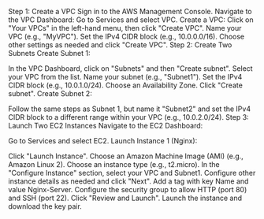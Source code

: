 Step 1: Create a VPC
Sign in to the AWS Management Console.
Navigate to the VPC Dashboard:
Go to Services and select VPC.
Create a VPC:
Click on "Your VPCs" in the left-hand menu, then click "Create VPC".
Name your VPC (e.g., "MyVPC").
Set the IPv4 CIDR block (e.g., 10.0.0.0/16).
Choose other settings as needed and click "Create VPC".
Step 2: Create Two Subnets
Create Subnet 1:

In the VPC Dashboard, click on "Subnets" and then "Create subnet".
Select your VPC from the list.
Name your subnet (e.g., "Subnet1").
Set the IPv4 CIDR block (e.g., 10.0.1.0/24).
Choose an Availability Zone.
Click "Create subnet".
Create Subnet 2:

Follow the same steps as Subnet 1, but name it "Subnet2" and set the IPv4 CIDR block to a different range within your VPC (e.g., 10.0.2.0/24).
Step 3: Launch Two EC2 Instances
Navigate to the EC2 Dashboard:

Go to Services and select EC2.
Launch Instance 1 (Nginx):

Click "Launch Instance".
Choose an Amazon Machine Image (AMI) (e.g., Amazon Linux 2).
Choose an instance type (e.g., t2.micro).
In the "Configure Instance" section, select your VPC and Subnet1.
Configure other instance details as needed and click "Next".
Add a tag with key Name and value Nginx-Server.
Configure the security group to allow HTTP (port 80) and SSH (port 22).
Click "Review and Launch".
Launch the instance and download the key pair.
